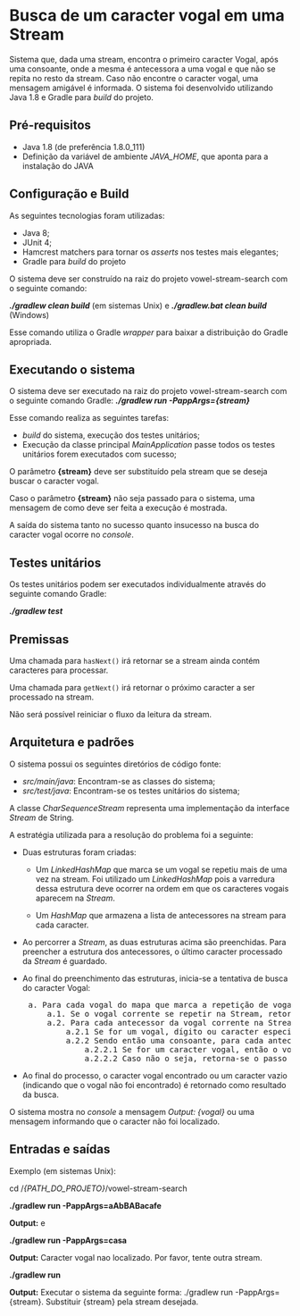 # Busca de um caracter vogal em uma Stream

Sistema que, dada uma stream, encontra o primeiro caracter Vogal, após uma consoante, 
onde a mesma é antecessora a uma vogal e que não se repita no resto da stream. Caso não encontre
o caracter vogal, uma mensagem amigável é informada. 
O sistema foi desenvolvido utilizando Java 1.8 e Gradle para *build* do projeto.

## Pré-requisitos

- Java 1.8 (de preferência 1.8.0_111)
- Definição da variável de ambiente *JAVA_HOME*, que aponta para a instalação do JAVA

## Configuração e Build

As seguintes tecnologias foram utilizadas:

- Java 8;
- JUnit 4;
- Hamcrest matchers para tornar os *asserts* nos testes mais elegantes;
- Gradle para *build* do projeto

O sistema deve ser construído na raiz do projeto vowel-stream-search com o seguinte comando:

***./gradlew clean build*** (em sistemas Unix) e ***./gradlew.bat clean build*** (Windows)

Esse comando utiliza o Gradle *wrapper* para baixar a distribuição do Gradle apropriada.

## Executando o sistema

O sistema deve ser executado na raiz do projeto vowel-stream-search com o seguinte comando Gradle: ***./gradlew run -PappArgs={stream}***

Esse comando realiza as seguintes tarefas: 

* *build* do sistema, execução dos testes unitários;
* Execução da classe principal *MainApplication* passe todos os testes unitários forem executados com sucesso;

O parâmetro **{stream}** deve ser substituído pela stream que se deseja buscar o caracter vogal.

Caso o parâmetro **{stream}** não seja passado para o sistema, uma mensagem de como deve ser feita a execução é mostrada.

A saída do sistema tanto no sucesso quanto insucesso na busca do caracter vogal ocorre no *console*.

## Testes unitários

Os testes unitários podem ser executados individualmente através do seguinte comando Gradle: 

***./gradlew test***

## Premissas

Uma chamada para ``` hasNext() ``` irá retornar se a stream ainda contém caracteres para processar.

Uma chamada para ``` getNext() ``` irá retornar o próximo caracter a ser processado na stream.

Não será possível reiniciar o fluxo da leitura da stream.

## Arquitetura e padrões

O sistema possui os seguintes diretórios de código fonte:

* *src/main/java*: Encontram-se as classes do sistema;
* *src/test/java*: Encontram-se os testes unitários do sistema;

A classe *CharSequenceStream* representa uma implementação da interface *Stream* de String.

A estratégia utilizada para a resolução do problema foi a seguinte:

* Duas estruturas foram criadas:

    * Um *LinkedHashMap* que marca se um vogal se repetiu mais de uma vez na stream. Foi utilizado um 
        *LinkedHashMap* pois a varredura dessa estrutura deve ocorrer na ordem em que os caracteres vogais
        aparecem na *Stream*.
   
    * Um *HashMap* que armazena a lista de antecessores na stream para cada caracter.
   
* Ao percorrer a *Stream*, as duas estruturas acima são preenchidas. Para preencher a estrutura
dos antecessores, o último caracter processado da *Stream* é guardado.

* Ao final do preenchimento das estruturas, inicia-se a tentativa de busca do caracter Vogal:
<pre>
    a. Para cada vogal do mapa que marca a repetição de vogais
        a.1. Se o vogal corrente se repetir na Stream, retorna-se ao passo <i>a.</i>
        a.2. Para cada antecessor da vogal corrente na Stream
            a.2.1 Se for um vogal, dígito ou caracter especial, retorna-se ao passo <i>a.2</i>
            a.2.2 Sendo então uma consoante, para cada antecessor da consoante corrente na Stream
                a.2.2.1 Se for um caracter vogal, então o vogal corrente do passo <i>a.</i> é retornado; 
                a.2.2.2 Caso não o seja, retorna-se o passo <i>a.2.2</i>
</pre>            
* Ao final do processo, o caracter vogal encontrado ou um caracter vazio (indicando que o vogal não foi encontrado)
é retornado como resultado da busca.

O sistema mostra no *console* a mensagem *Output: {vogal}* ou uma mensagem informando que o caracter não foi localizado.

## Entradas e saídas

Exemplo (em sistemas Unix):

cd /*{PATH_DO_PROJETO}*/vowel-stream-search

**./gradlew run -PappArgs=aAbBABacafe**

**Output:** e

**./gradlew run -PappArgs=casa**

**Output:** Caracter vogal nao localizado. Por favor, tente outra stream.

**./gradlew run**

**Output:** Executar o sistema da seguinte forma: ./gradlew run -PappArgs={stream}. Substituir {stream} pela stream desejada.